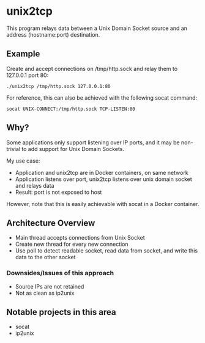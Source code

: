 # unix2tcp
This program relays data between a Unix Domain Socket source and an address (hostname:port) destination.

## Example
Create and accept connections on /tmp/http.sock and relay them to 127.0.0.1 port 80:
```
./unix2tcp /tmp/http.sock 127.0.0.1:80
```

For reference, this can also be achieved with the following socat command:
```
socat UNIX-CONNECT:/tmp/http.sock TCP-LISTEN:80
```

## Why?
Some applications only support listening over IP ports, and it may be non-trivial to add support for Unix Domain Sockets.

My use case:
- Application and unix2tcp are in Docker containers, on same network
- Application listens over port, unix2tcp listens over unix domain socket and relays data
- Result: port is not exposed to host

However, note that this is easily achievable with socat in a Docker container.

## Architecture Overview
- Main thread accepts connections from Unix Socket
- Create new thread for every new connection
- Use poll to detect readable socket, read data from socket, and write this data to the other socket

### Downsides/Issues of this approach
- Source IPs are not retained
- Not as clean as ip2unix

## Notable projects in this area
- socat
- ip2unix
